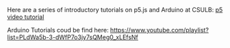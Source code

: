 Here are a series of introductory tutorials on p5.js and Arduino at CSULB:
[p5 video tutorial](https://www.youtube.com/playlist?list=PLdWa5b-3-dWeNHvdLcVl6-rOBiC-npu79)

Arduino Tutorials coud be find here:
https://www.youtube.com/playlist?list=PLdWa5b-3-dWfP7o3jy7sQMeg0_xLEfsNf
